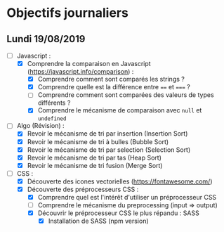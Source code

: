 # Objectifs journaliers

## Lundi 19/08/2019


* [ ] Javascript :
  * [X] Comprendre la comparaison en Javascript (https://javascript.info/comparison) :
    * [X] Comprendre comment sont comparés les strings ?
    * [X] Comprendre quelle est la différence entre `==` et `===` ?
    * [ ] Comprendre comment sont comparées des valeurs de types différents ?
    * [X] Comprendre le mécanisme de comparaison avec `null` et `undefined`

* [ ] Algo (Révision) : 
  * [X] Revoir le mécanisme de tri par insertion (Insertion Sort)
  * [X] Revoir le mécanisme de tri à bulles (Bubble Sort)
  * [X] Revoir le mécanisme de tri par selection (Selection Sort)
  * [X] Revoir le mécanisme de tri par tas (Heap Sort)
  * [X] Revoir le mécanisme de tri fusion (Merge Sort)

* [ ] CSS : 
  * [X] Découverte des icones vectorielles (https://fontawesome.com/)
  * [X] Découverte des préprocesseurs CSS :
    * [X] Comprendre quel est l'intérêt d'utiliser un préprocesseur CSS 
    * [ ] Comprendre le mécanisme du preprocessing (input => output)
    * [X] Découvrir le préprocesseur CSS le plus répandu : SASS
      * [X] Installation de SASS (npm version)
